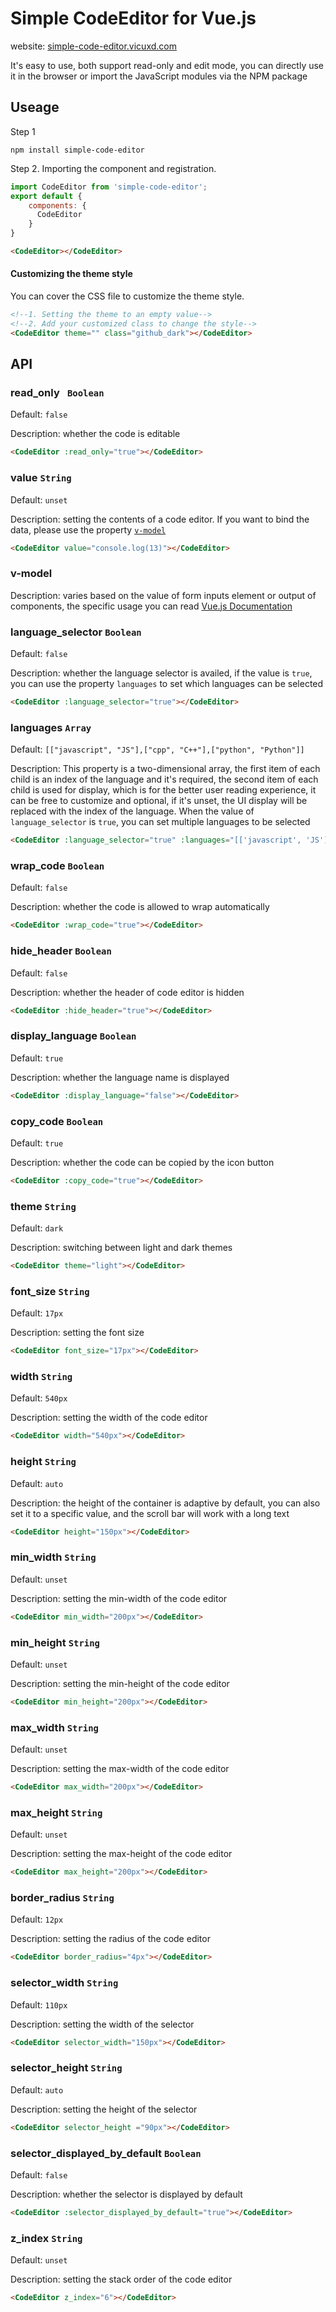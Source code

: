 # Simple CodeEditor for Vue.js




website: [simple-code-editor.vicuxd.com](https://simple-code-editor.vicuxd.com)

It's easy to use, both support read-only and edit mode, you can directly use it in the browser or import the JavaScript modules via the NPM package



## Useage


Step 1

```shell
npm install simple-code-editor
```
Step 2. Importing the component and registration.
```javascript
import CodeEditor from 'simple-code-editor';
export default {
    components: {
      CodeEditor
    }
}
```
```html
<CodeEditor></CodeEditor>
```



#### Customizing the theme style

You can cover the CSS file to customize the theme style.

```html
<!--1. Setting the theme to an empty value-->
<!--2. Add your customized class to change the style-->
<CodeEditor theme="" class="github_dark"></CodeEditor>
```



## API

### read_only ` Boolean`

Default:  `false`

Description: whether the code is editable

```html
<CodeEditor :read_only="true"></CodeEditor>
```



### value `String`

Default:  `unset`

Description: setting the contents of a code editor. If you want to bind the data, please use the property [`v-model`](#v-model)

```html
<CodeEditor value="console.log(13)"></CodeEditor>
```



### v-model

Description: varies based on the value of form inputs element or output of components, the specific usage you can read [Vue.js Documentation](https://v3.vuejs.org/api/directives.html#v-model)




### language_selector `Boolean`

Default:  `false`

Description: whether the language selector is availed, if the value is `true`, you can use the property `languages` to set which languages can be selected

```html
<CodeEditor :language_selector="true"></CodeEditor>
```




### languages `Array`

Default: `[["javascript", "JS"],["cpp", "C++"],["python", "Python"]]`

Description: This property is a two-dimensional array, the first item of each child is an index of the language and it's required, the second item of each child is used for display, which is for the better user reading experience, it can be free to customize and optional, if it's unset, the UI display will be replaced with the index of the language. When the value of `language_selector` is `true`, you can set multiple languages to be selected

```html
<CodeEditor :language_selector="true" :languages="[['javascript', 'JS'],['python', 'Python']]"></CodeEditor>
```



### wrap_code  `Boolean`

Default:  `false`

Description: whether the code is allowed to wrap automatically

```html
<CodeEditor :wrap_code="true"></CodeEditor>
```



### hide_header  `Boolean`

Default:  `false`

Description: whether the header of code editor is hidden

```html
<CodeEditor :hide_header="true"></CodeEditor>
```



### display_language  `Boolean`

Default:  `true`

Description: whether the language name is displayed

```html
<CodeEditor :display_language="false"></CodeEditor>
```



### copy_code  `Boolean`

Default:  `true`

Description: whether the code can be copied by the icon button

```html
<CodeEditor :copy_code="true"></CodeEditor>
```



### theme `String`

Default:  `dark`

Description: switching between light and dark themes

```html
<CodeEditor theme="light"></CodeEditor>
```



### font_size  `String`

Default:  `17px`

Description: setting the font size

```html
<CodeEditor font_size="17px"></CodeEditor>
```



### width  `String`

Default:  `540px`

Description: setting the width of the code editor

```html
<CodeEditor width="540px"></CodeEditor>
```



### height  `String`

Default:  `auto`

Description: the height of the container is adaptive by default, you can also set it to a specific value, and the scroll bar will work with a long text

```html
<CodeEditor height="150px"></CodeEditor>
```



### min_width  `String`

Default:  `unset`

Description: setting the min-width of the code editor

```html
<CodeEditor min_width="200px"></CodeEditor>
```



### min_height  `String`

Default:  `unset`

Description: setting the min-height of the code editor

```html
<CodeEditor min_height="200px"></CodeEditor>
```



### max_width  `String`

Default:  `unset`

Description: setting the max-width of the code editor

```html
<CodeEditor max_width="200px"></CodeEditor>
```



### max_height  `String`

Default:  `unset`

Description: setting the max-height of the code editor

```html
<CodeEditor max_height="200px"></CodeEditor>
```



### border_radius  `String`

Default:  `12px`

Description: setting the radius of the code editor

```html
<CodeEditor border_radius="4px"></CodeEditor>
```



### selector_width  `String`

Default:  `110px`

Description: setting the width of the selector

```html
<CodeEditor selector_width="150px"></CodeEditor>
```



### selector_height  `String`

Default:  `auto`

Description: setting the height  of the selector

```html
<CodeEditor selector_height ="90px"></CodeEditor>
```



### selector_displayed_by_default   `Boolean`

Default:  `false`

Description: whether the selector is displayed by default

```html
<CodeEditor :selector_displayed_by_default="true"></CodeEditor>
```



### z_index   `String`

Default:  `unset`

Description: setting the stack order of the code editor

```html
<CodeEditor z_index="6"></CodeEditor>
```






